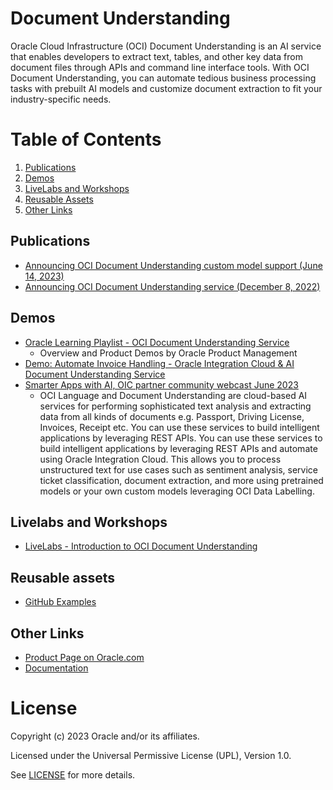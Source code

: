 # Document Understanding
 
Oracle Cloud Infrastructure (OCI) Document Understanding is an AI service that enables developers to extract text, tables, and other key data from document files through APIs and command line interface tools. With OCI Document Understanding, you can automate tedious business processing tasks with prebuilt AI models and customize document extraction to fit your industry-specific needs.
 
# Table of Contents
 
1. [Publications](#publications)
1. [Demos](#demos)
3. [LiveLabs and Workshops](#livelabs-and-workshops) 
4. [Reusable Assets](#reusable-assets)
2. [Other Links](#other-links)


## Publications

- [Announcing OCI Document Understanding custom model support (June 14, 2023)](https://blogs.oracle.com/ai-and-datascience/post/oci-document-understanding-custom-model-support)
- [Announcing OCI Document Understanding service (December 8, 2022)](https://blogs.oracle.com/ai-and-datascience/post/announcing-oci-document-understanding-service)

## Demos
 
- [Oracle Learning Playlist - OCI Document Understanding Service](https://youtube.com/playlist?list=PLKCk3OyNwIzt1x62El9gGGeNaQr0va58c)
    - Overview and Product Demos by Oracle Product Management
- [Demo: Automate Invoice Handling - Oracle Integration Cloud & AI Document Understanding Service](https://youtu.be/k72CcNhmOjs)
- [Smarter Apps with AI, OIC partner community webcast June 2023](https://videohub.oracle.com/media/Smarter+AI+Apps+with+OIC+partner+community+webcast+June+2023-1080p30/1_m2yjnvf9)
    - OCI Language and Document Understanding are cloud-based AI services for performing sophisticated text analysis and extracting data from all kinds of documents e.g. Passport, Driving License, Invoices, Receipt etc. You can use these services to build intelligent applications by leveraging REST APIs. You can use these services to build intelligent applications by leveraging REST APIs and automate using Oracle Integration Cloud. This allows you to process unstructured text for use cases such as sentiment analysis, service ticket classification, document extraction, and more using pretrained models or your own custom models leveraging OCI Data Labelling.

## Livelabs and Workshops
- [LiveLabs - Introduction to OCI Document Understanding](https://apexapps.oracle.com/pls/apex/r/dbpm/livelabs/view-workshop?wid=3585)

## Reusable assets
- [GitHub Examples](https://github.com/oracle-samples/oci-data-science-ai-samples/tree/master/labs/ai-document-understanding)

## Other Links
 
- [Product Page on Oracle.com](https://www.oracle.com/artificial-intelligence/document-understanding/)
- [Documentation](https://docs.oracle.com/iaas/document-understanding/document-understanding/using/home.htm)

# License
 
Copyright (c) 2023 Oracle and/or its affiliates.
 
Licensed under the Universal Permissive License (UPL), Version 1.0.
 
See [LICENSE](https://github.com/oracle-devrel/technology-engineering/blob/folder-structure/LICENSE) for more details.